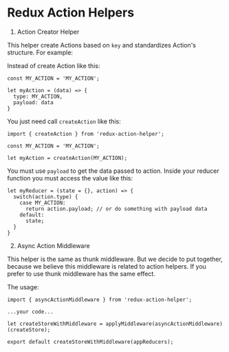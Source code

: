 Redux Action Helpers
======================

1. Action Creator Helper

This helper create Actions based on ```key``` and standardizes Action's structure. For example:

Instead of create Action like this:
```
const MY_ACTION = 'MY_ACTION';

let myAction = (data) => {
  type: MY_ACTION,
  payload: data
}
```

You just need call ```createAction``` like this:

```
import { createAction } from 'redux-action-helper';

const MY_ACTION = 'MY_ACTION';

let myAction = createAction(MY_ACTION);
```

You must use ```payload``` to get the data passed to action. Inside your reducer function you must access the value like this:

```
let myReducer = (state = {}, action) => {
  switch(action.type) {
    case MY_ACTION:
      return action.payload; // or do something with payload data
    default:
      state;
  }
}
```

2. Async Action Middleware

This helper is the same as thunk middleware. But we decide to put together, because we believe this middleware is related to action helpers. If you prefer to use thunk middleware has the same effect.

The usage:
```
import { asyncActionMiddleware } from 'redux-action-helper';

...your code...

let createStoreWithMiddleware = applyMiddleware(asyncActionMiddleware)(createStore);

export default createStoreWithMiddleware(appReducers);
```
